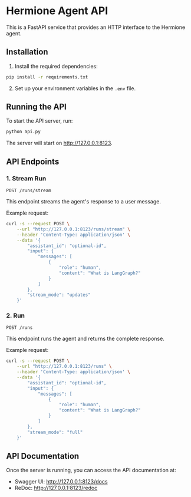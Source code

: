# Hermione Agent API

This is a FastAPI service that provides an HTTP interface to the Hermione agent.

## Installation

1. Install the required dependencies:

```bash
pip install -r requirements.txt
```

2. Set up your environment variables in the `.env` file.

## Running the API

To start the API server, run:

```bash
python api.py
```

The server will start on http://127.0.0.1:8123.

## API Endpoints

### 1. Stream Run

```
POST /runs/stream
```

This endpoint streams the agent's response to a user message.

Example request:

```bash
curl -s --request POST \
    --url "http://127.0.0.1:8123/runs/stream" \
    --header 'Content-Type: application/json' \
    --data '{
        "assistant_id": "optional-id",
        "input": {
            "messages": [
                {
                    "role": "human",
                    "content": "What is LangGraph?"
                }
            ]
        },
        "stream_mode": "updates"
    }'
```

### 2. Run

```
POST /runs
```

This endpoint runs the agent and returns the complete response.

Example request:

```bash
curl -s --request POST \
    --url "http://127.0.0.1:8123/runs" \
    --header 'Content-Type: application/json' \
    --data '{
        "assistant_id": "optional-id",
        "input": {
            "messages": [
                {
                    "role": "human",
                    "content": "What is LangGraph?"
                }
            ]
        },
        "stream_mode": "full"
    }'
```

## API Documentation

Once the server is running, you can access the API documentation at:

- Swagger UI: http://127.0.0.1:8123/docs
- ReDoc: http://127.0.0.1:8123/redoc 